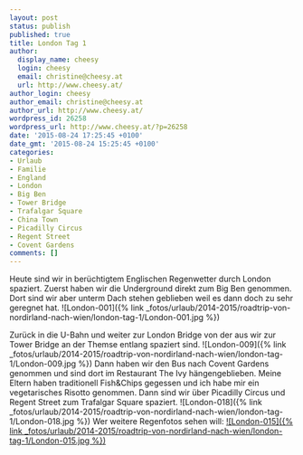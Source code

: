 ```yaml
---
layout: post
status: publish
published: true
title: London Tag 1
author:
  display_name: cheesy
  login: cheesy
  email: christine@cheesy.at
  url: http://www.cheesy.at/
author_login: cheesy
author_email: christine@cheesy.at
author_url: http://www.cheesy.at/
wordpress_id: 26258
wordpress_url: http://www.cheesy.at/?p=26258
date: '2015-08-24 17:25:45 +0100'
date_gmt: '2015-08-24 15:25:45 +0100'
categories:
- Urlaub
- Familie
- England
- London
- Big Ben
- Tower Bridge
- Trafalgar Square
- China Town
- Picadilly Circus
- Regent Street
- Covent Gardens
comments: []
---
```

Heute sind wir in berüchtigtem Englischen Regenwetter durch London spaziert. Zuerst haben wir die Underground direkt zum Big Ben genommen. Dort sind wir aber unterm Dach stehen geblieben weil es dann doch zu sehr geregnet hat.
![London-001]({% link _fotos/urlaub/2014-2015/roadtrip-von-nordirland-nach-wien/london-tag-1/London-001.jpg %})
<!--more-->
Zurück in die U-Bahn und weiter zur London Bridge von der aus wir zur Tower Bridge an der Themse entlang spaziert sind.
![London-009]({% link _fotos/urlaub/2014-2015/roadtrip-von-nordirland-nach-wien/london-tag-1/London-009.jpg %})
Dann haben wir den Bus nach Covent Gardens genommen und sind dort im Restaurant The Ivy hängengeblieben. Meine Eltern haben traditionell Fish&Chips gegessen und ich habe mir ein vegetarisches Risotto genommen.
Dann sind wir über Picadilly Circus und Regent Street zum Trafalgar Square spaziert.
![London-018]({% link _fotos/urlaub/2014-2015/roadtrip-von-nordirland-nach-wien/london-tag-1/London-018.jpg %})
Wer weitere Regenfotos sehen will:
[![London-015]({% link _fotos/urlaub/2014-2015/roadtrip-von-nordirland-nach-wien/london-tag-1/London-015.jpg %})](http://www.cheesy.at/fotos/urlaub/roadtrip-von-nordirland-nach-wien/london-tag-1/)
